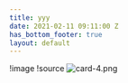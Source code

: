 ```yaml
---
title: yyy
date: 2021-02-11 09:11:00 Z
has_bottom_footer: true
layout: default
---
```


!image
!source ![card-4.png](/uploads/card-4.png)